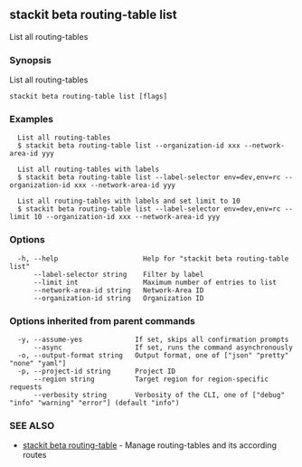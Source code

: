## stackit beta routing-table list

List all routing-tables

### Synopsis

List all routing-tables

```
stackit beta routing-table list [flags]
```

### Examples

```
  List all routing-tables
  $ stackit beta routing-table list --organization-id xxx --network-area-id yyy

  List all routing-tables with labels
  $ stackit beta routing-table list --label-selector env=dev,env=rc --organization-id xxx --network-area-id yyy

  List all routing-tables with labels and set limit to 10
  $ stackit beta routing-table list --label-selector env=dev,env=rc --limit 10 --organization-id xxx --network-area-id yyy
```

### Options

```
  -h, --help                     Help for "stackit beta routing-table list"
      --label-selector string    Filter by label
      --limit int                Maximum number of entries to list
      --network-area-id string   Network-Area ID
      --organization-id string   Organization ID
```

### Options inherited from parent commands

```
  -y, --assume-yes             If set, skips all confirmation prompts
      --async                  If set, runs the command asynchronously
  -o, --output-format string   Output format, one of ["json" "pretty" "none" "yaml"]
  -p, --project-id string      Project ID
      --region string          Target region for region-specific requests
      --verbosity string       Verbosity of the CLI, one of ["debug" "info" "warning" "error"] (default "info")
```

### SEE ALSO

* [stackit beta routing-table](./stackit_beta_routing-table.md)	 - Manage routing-tables and its according routes

